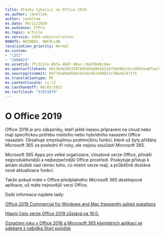 ```yaml
---
title: Otázky týkající se Office 2019
ms.author: janellem
author: janellem
ms.date: 04/21/2020
ms.audience: ITPro
ms.topic: article
ms.service: o365-administration
ROBOTS: NOINDEX, NOFOLLOW
localization_priority: Normal
ms.custom:
- "1251"
- "2000023"
ms.assetid: 7fc322ce-08fa-4b87-98ac-c8a35bd6c8ee
ms.openlocfilehash: 60136dd385320760595bd061b226f5649b2c6ca9953ea87aa743dcf4156759a5
ms.sourcegitcommit: b5f7da89a650d2915dc652449623c78be6247175
ms.translationtype: MT
ms.contentlocale: cs-CZ
ms.lasthandoff: 08/05/2021
ms.locfileid: "53911079"
---
```

# <a name="about-office-2019"></a>O Office 2019

Office 2019 je pro zákazníky, kteří ještě nejsou připravení na cloud nebo mají specifickou potřebu místního nebo hybridního nasazení Office nasazení. Obsahuje smysluplnou podmnožinu funkcí, které už byly přidány Microsoft 365 za poslední tři roky, ale nejsou součástí Microsoft 365.
  
Microsoft 365 Apps pro velké organizace, cloudová verze Office, přináší nejproduktivnější a nejbezpečnější Office prostředí. Poskytuje přístup k ámám služeb nad rámec toho, co místní verze mají, a průběžně dostává nové aktualizace funkcí.
  
Takže pokud máte v Office předplatného Microsoft 365 desktopové aplikace, už máte nejnovější verzi Office.
  
Další informace najdete tady:
  
[Office 2019 Commercial for Windows and Mac frequently asked questions](https://support.microsoft.com/help/4133312)
  
[Hlavní číslo verze Office 2019 zůstává na 16:0.](https://docs.microsoft.com/deployoffice/office2019/overview)
  
[Označení roku v Office 2016 a Microsoft 365 klientských aplikací se odebere z nabídka Start položek](https://support.office.com/article/8fe5e052-76d2-49de-af30-2e84ed3da907?wt.mc_id=Alchemy_ClientDIA)
  